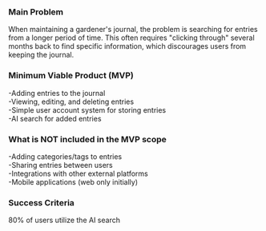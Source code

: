 ### Main Problem
When maintaining a gardener's journal, the problem is searching for entries from a longer period of time. This often requires "clicking through" several months back to find specific information, which discourages users from keeping the journal.

### Minimum Viable Product (MVP)
-Adding entries to the journal<br>
-Viewing, editing, and deleting entries<br>
-Simple user account system for storing entries<br>
-AI search for added entries<br>

### What is NOT included in the MVP scope
-Adding categories/tags to entries<br>
-Sharing entries between users<br>
-Integrations with other external platforms<br>
-Mobile applications (web only initially)<br>


### Success Criteria
80% of users utilize the AI search

